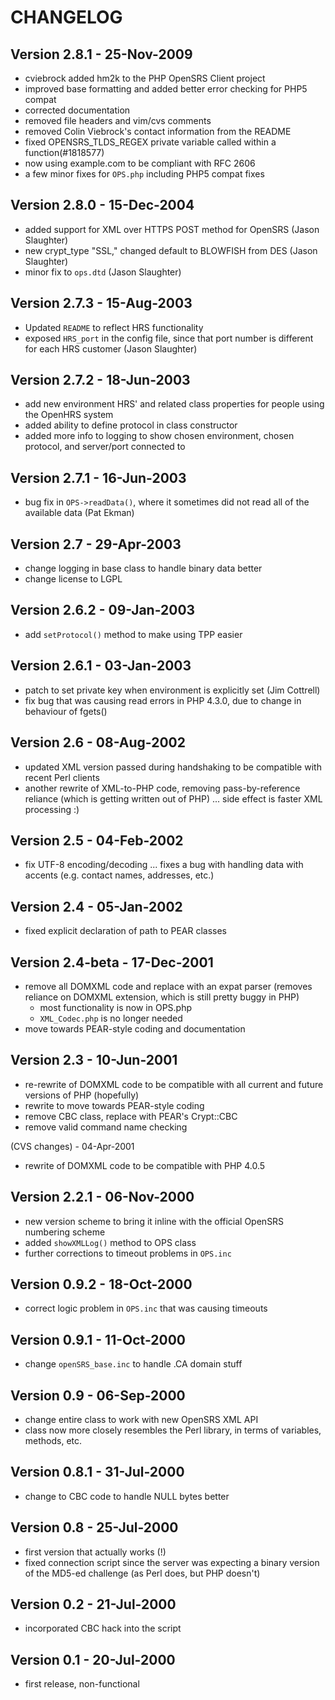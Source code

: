 # CHANGELOG

## Version 2.8.1 - 25-Nov-2009
- cviebrock added hm2k to the PHP OpenSRS Client project
- improved base formatting and added better error checking for PHP5 compat
- corrected documentation
- removed file headers and vim/cvs comments
- removed Colin Viebrock's contact information from the README
- fixed OPENSRS_TLDS_REGEX private variable called within a function(#1818577)
- now using example.com to be compliant with RFC 2606
- a few minor fixes for `OPS.php` including PHP5 compat fixes


## Version 2.8.0 - 15-Dec-2004
- added support for XML over HTTPS POST method for OpenSRS (Jason Slaughter)
- new crypt_type "SSL," changed default to BLOWFISH from DES (Jason Slaughter)
- minor fix to `ops.dtd` (Jason Slaughter)


## Version 2.7.3 - 15-Aug-2003
- Updated `README` to reflect HRS functionality
- exposed `HRS_port` in the config file, since that port number is different for each HRS customer (Jason Slaughter)


## Version 2.7.2 - 18-Jun-2003
- add new environment HRS' and related class properties for people using the OpenHRS system
- added ability to define protocol in class constructor
- added more info to logging to show chosen environment, chosen protocol, and server/port connected to


## Version 2.7.1 - 16-Jun-2003
- bug fix in `OPS->readData()`, where it sometimes did not read all of the available data (Pat Ekman)


## Version 2.7 - 29-Apr-2003
- change logging in base class to handle binary data better
- change license to LGPL


## Version 2.6.2 - 09-Jan-2003
- add `setProtocol()` method to make using TPP easier


## Version 2.6.1 - 03-Jan-2003
- patch to set private key when environment is explicitly set (Jim Cottrell)
- fix bug that was causing read errors in PHP 4.3.0, due to change in behaviour of fgets()


## Version 2.6 - 08-Aug-2002
- updated XML version passed during handshaking to be compatible with recent Perl clients
- another rewrite of XML-to-PHP code, removing pass-by-reference reliance (which is getting written out of PHP) ... side effect is faster XML processing  :)


## Version 2.5 - 04-Feb-2002
- fix UTF-8 encoding/decoding ... fixes a bug with handling data with accents (e.g. contact names, addresses, etc.)


## Version 2.4 - 05-Jan-2002
- fixed explicit declaration of path to PEAR classes


## Version 2.4-beta - 17-Dec-2001
- remove all DOMXML code and replace with an expat parser (removes reliance on DOMXML extension, which is still pretty buggy in PHP)
	- most functionality is now in OPS.php
	- `XML_Codec.php` is no longer needed
- move towards PEAR-style coding and documentation


## Version 2.3 - 10-Jun-2001
- re-rewrite of DOMXML code to be compatible with all current and future versions of PHP (hopefully)
- rewrite to move towards PEAR-style coding
- remove CBC class, replace with PEAR's Crypt::CBC
- remove valid command name checking


(CVS changes) - 04-Apr-2001
- rewrite of DOMXML code to be compatible with PHP 4.0.5


## Version 2.2.1 - 06-Nov-2000
- new version scheme to bring it inline with the official OpenSRS numbering scheme
- added `showXMLLog()` method to OPS class
- further corrections to timeout problems in `OPS.inc`


## Version 0.9.2 - 18-Oct-2000
- correct logic problem in `OPS.inc` that was causing timeouts


## Version 0.9.1 - 11-Oct-2000
- change `openSRS_base.inc` to handle .CA domain stuff


## Version 0.9 - 06-Sep-2000
- change entire class to work with new OpenSRS XML API
- class now more closely resembles the Perl library, in terms of variables, methods, etc.


## Version 0.8.1 - 31-Jul-2000
- change to CBC code to handle NULL bytes better


## Version 0.8 - 25-Jul-2000
- first version that actually works (!)
- fixed connection script since the server was expecting a binary version of the MD5-ed challenge (as Perl does, but PHP doesn't)


## Version 0.2 - 21-Jul-2000
- incorporated CBC hack into the script


## Version 0.1 - 20-Jul-2000
- first release, non-functional
